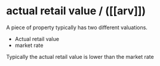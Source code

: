 # actual retail value / ([[arv]])

A piece of property typically has two different valuations. 
 - Actual retail value 
- market rate

Typically the actual retail value is lower than the market rate




